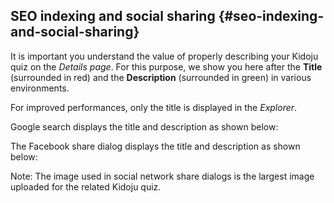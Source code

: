 ## SEO indexing and social sharing {#seo-indexing-and-social-sharing}

It is important you understand the value of properly describing your Kidoju quiz on the _Details page_. For this purpose, we show you here after the **Title** (surrounded in red) and the **Description** (surrounded in green) in various environments.

For improved performances, only the title is displayed in the _Explorer_.

Google search displays the title and description as shown below:

The Facebook share dialog displays the title and description as shown below:

Note: The image used in social network share dialogs is the largest image uploaded for the related Kidoju quiz.